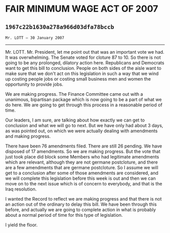 # FAIR MINIMUM WAGE ACT OF 2007
## `1967c22b1630a278a966d03dfa78bccb`
`Mr. LOTT — 30 January 2007`

---


Mr. LOTT. Mr. President, let me point out that was an important vote 
we had. It was overwhelming. The Senate voted for cloture 87 to 10. So 
there is not going to be any prolonged, dilatory action here. 
Republicans and Democrats want to get this bill to conclusion. People 
on both sides of the aisle want to make sure that we don't act on this 
legislation in such a way that we wind up costing people jobs or 
costing small business men and women the opportunity to provide jobs.

We are making progress. The Finance Committee came out with a 
unanimous, bipartisan package which is now going to be a part of what 
we do here. We are going to get through this process in a reasonable 
period of time.

Our leaders, I am sure, are talking about how exactly we can get to 
conclusion and what we will go to next. But we have only had about 3 
days, as was pointed out, on which we were actually dealing with 
amendments and making progress.

There have been 76 amendments filed. There are still 26 pending. We 
have disposed of 17 amendments. So we are making progress. But the vote 
that just took place did block some Members who had legitimate 
amendments which are relevant, although they are not germane 
postcloture, and there are a few amendments that are germane 
postcloture. So I assume we will get to a conclusion after some of 
those amendments are considered, and we will complete this legislation 
before this week is out and then we can move on to the next issue which 
is of concern to everybody, and that is the Iraq resolution.

I wanted the Record to reflect we are making progress and that there 
is not an action out of the ordinary to delay this bill. We have been 
through this before, and actually we are going to complete action in 
what is probably about a normal period of time for this type of 
legislation.

I yield the floor.

